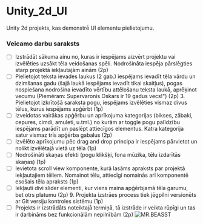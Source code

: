 # Unity_2d_UI
Unity 2d projekts, kas demonstrē UI elementu pielietojumu.
### Veicamo darbu saraksts
- [ ] Izstrādāt sākuma ainu no, kuras ir iespējams aizvērt projektu vai izvēlēties uzsākt tēla veidošanas spēli. Nodrošināta iespēja pārslēgties starp projektā iekļautajām ainām (2p)
- [ ] Pielietojot teksta ievades laukus (2 gab.) iespējams ievadīt tēla vārdu un dzimšanas gadu (šajā laukā iespējams ievadīt tikai skaitļus), pogas nospiešana nodrošina ievadīto vērtību attēlošanu teksta laukā, aprēķinot vecumu (Piemēram: Supervaronis Oskars ir 19 gadus vecs!") (2p) 3. Pielietojot izkrītošā saraksta pogu, iespējams izvēlēties vismaz divus tēlus, kurus iespējams apģērbt (1p)
- [ ] Izveidotas vairākas apģērbu un aprīkojuma kategorijas (bikses, zābaki, cepures, cimdi, amuleti, u.tml.) no kurām ar toggle pogu palīdzību iespējams parādīt un paslēpt attiecīgos elementus. Katra kategorija satur vismaz trīs apģērba gabalus (2p)
- [ ] Izvēlēto aprīkojumu pēc drag and drop principa ir iespējams pārvietot un nolikt izvēlētajā vietā uz tēla (1p)
- [ ] Nodrošināti skaņas efekti (pogu klikšķi, fona mūzika, tēlu izdarītās skaņas) (1p)
- [ ] Ievietota scroll view komponente, kurā lasāms apraksts par projektā iekļautajiem tēliem. Nomainot tēlu, attiecīgi nomainās arī komponentē esošais tēla apraksts (1p)
- [ ] Iekļauti divi slider elementi, kur viens maina apģērbjamā tēla garumu, bet otrs platumu (2p) 9. Projekta izstrāes process tiek jēgpilni versionēts ar Git versiju kontroles sistēmu (1p)
- [ ] Projekts ir izstrādāts noteiktajā termiņā, tā izstrāde ir veikta rūpīgi un tas ir darbināms bez funkcionālām nepilnībām (2p)
![MR.BEASST](https://static.wikia.nocookie.net/mrbean/images/c/c1/Teddy_and_Mr_Bean.png/revision/latest/scale-to-width-down/250?cb=20231102031035)
